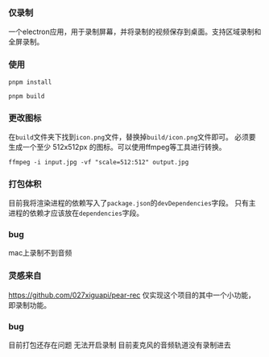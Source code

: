 ### 仅录制

一个electron应用，用于录制屏幕，并将录制的视频保存到桌面。支持区域录制和全屏录制。

### 使用
```
pnpm install
```

```
pnpm build
```
### 更改图标

在`build`文件夹下找到`icon.png`文件，替换掉`build/icon.png`文件即可。
必须要生成一个至少 512x512px 的图标。可以使用ffmpeg等工具进行转换。
```
ffmpeg -i input.jpg -vf "scale=512:512" output.jpg
```

### 打包体积
目前我将渲染进程的依赖写入了`package.json`的`devDependencies`字段。
只有主进程的依赖才应该放在`dependencies`字段。

### bug
mac上录制不到音频

### 灵感来自
https://github.com/027xiguapi/pear-rec
仅实现这个项目的其中一个小功能，即录制功能。

### bug
目前打包还存在问题  无法开启录制
目前麦克风的音频轨道没有录制进去
